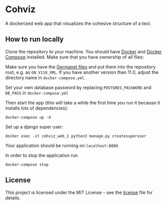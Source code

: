 # Cohviz

A dockerized web app that visualizes the cohesive structure of a text.

## How to run locally

Clone the repository to your machine.
You should have [Docker](https://docs.docker.com/engine/installation/)
and [Docker Compose](https://docs.docker.com/compose/install/) installed.
Make sure that you have ownership of all files:

Make sure you have the [Germanet files](http://www.sfs.uni-tuebingen.de/GermaNet/) and put them into
the repository root, e.g. as `GN_V110_XML`. If you have another version than 11.0, adjust the directory name in
`docker-compose.yml`.

Set your own database password by replacing `POSTGRES_PASSWORD` and `DB_PASS` in `docker-compose.yml`

Then start the app (this will take a while the first time you run it because it installs lots of dependencies):

```
docker-compose up -d
```

Set up a django super user:

```
docker exec -it cohviz_web_1 python3 manage.py createsuperuser
```

Your application should be running on `localhost:8080`. 

In order to stop the application run

```
docker-compose stop
```

## License

This project is licensed under the MIT License - see the [license](LICENSE) file for details.
